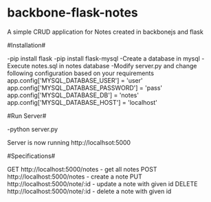 # backbone-flask-notes
A simple CRUD application for Notes created in backbonejs and flask

#Installation#

-pip install flask
-pip install flask-mysql
-Create a database in mysql
-Execute notes.sql in notes database
-Modify server.py and change following configuration based on your requirements
	app.config['MYSQL_DATABASE_USER'] = 'user'
	app.config['MYSQL_DATABASE_PASSWORD'] = 'pass'
	app.config['MYSQL_DATABASE_DB'] = 'notes'
	app.config['MYSQL_DATABASE_HOST'] = 'localhost'

#Run Server#

-python server.py

Server is now running http://localhsot:5000

#Specifications#

GET http://localhost:5000/notes - get all notes
POST http://localhost:5000/notes - create a note
PUT http://localhost:5000/note/:id - update a note with given id
DELETE http://localhost:5000/note/:id - delete a note with given id